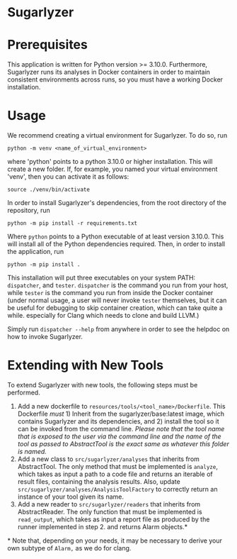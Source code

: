 # Sugarlyzer

# Prerequisites
This application is written for Python version >= 3.10.0. Furthermore, 
Sugarlyzer runs its analyses in Docker containers in order to maintain consistent
environments across runs, so you must have a working Docker installation.

# Usage

We recommend creating a virtual environment for Sugarlyzer. To do so, run

`python -m venv <name_of_virtual_environment>`

where 'python' points to a python 3.10.0 or higher installation. This will create a new folder. If, for example, you named your virtual environment 'venv', then
you can activate it as follows:

`source ./venv/bin/activate`

In order to install Sugarlyzer's dependencies, from the root directory of the repository, run

`python -m pip install -r requirements.txt`

Where `python` points to a Python executable of at least version 3.10.0. 
This will install all of the Python dependencies required. Then, in order to install
the application, run

`python -m pip install .`

This installation will put three executables on your system PATH: `dispatcher`, and `tester`.
`dispatcher` is the command you run from your host, while `tester` is the command you run from inside the Docker container (under normal usage, a user
will never invoke `tester` themselves, but it can be useful for debugging to skip
container creation, which can take quite a while. especially for Clang which needs to clone and build LLVM.)

Simply run `dispatcher --help` from anywhere in order to see the helpdoc on how to
invoke Sugarlyzer.

# Extending with New Tools

To extend Sugarlyzer with new tools, the following steps must be performed.
1. Add a new dockerfile to `resources/tools/<tool_name>/Dockerfile`. This Dockerfile *must* 1) Inherit from the sugarlyzer/base:latest image, which contains Sugarlyzer and its dependencies, and 2) install the tool so it can be invoked from the command line. *Please note that the tool name that is exposed to the user via the command line and the name of the tool as passed to AbstractTool is the exact same as whatever this folder is named.*
2. Add a new class to `src/sugarlyzer/analyses` that inherits from AbstractTool. The only method that must be implemented is `analyze`, which takes as input a path to a code file and returns an iterable of result files, containing the analysis results. Also, update `src/sugarlyzer/analyses/AnalysisToolFactory` to correctly return an instance of your tool given its name.
3. Add a new reader to `src/sugarlyzer/readers` that inherits from AbstractReader. The only function that must be implemented is `read_output`, which takes as input a report file as produced by the runner implemented in step 2. and returns Alarm objects.*


\* Note that, depending on your needs, it may be necessary to derive your own subtype of `Alarm,` as we do for clang.
